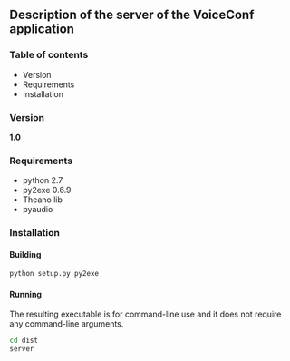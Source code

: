 ## Description of the server of the VoiceConf application 
### Table of contents
* Version
* Requirements
* Installation

### Version
**1.0**

### Requirements
 * python 2.7
 * py2exe 0.6.9
 * Theano lib
 * pyaudio

### Installation
#### Building

``` bash
python setup.py py2exe
```
#### Running

The resulting executable is for command-line use and it does not require any command-line arguments.

``` bash
cd dist
server
```